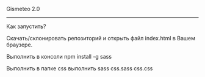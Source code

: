 Gismeteo 2.0
***
Как запустить?


Скачать/склонировать репозиторий и открыть файл index.html в Вашем браузере.

Выполнить в консоли npm install -g sass

Выполнить в папке css выполнить sass css.sass css.css
